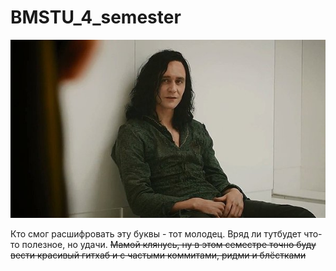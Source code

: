 # BMSTU_4_semester
![Насколько же ты в отчаянии](https://github.com/nafanasundukukrali/BMSTU_4_semester/blob/main/1011.jpg?raw=true)

Кто смог расшифровать эту буквы - тот молодец. Вряд ли тутбудет что-то полезное, но удачи. ~~Мамой клянусь, ну в этом семестре точно буду вести красивый гитхаб и с частыми коммитами, ридми и блёстками~~

